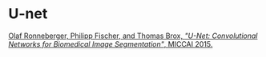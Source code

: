 # U-net
[Olaf Ronneberger, Philipp Fischer, and Thomas Brox, *"U-Net: Convolutional Networks for Biomedical Image Segmentation"*, MICCAI 2015.](https://arxiv.org/pdf/1505.04597.pdf)  